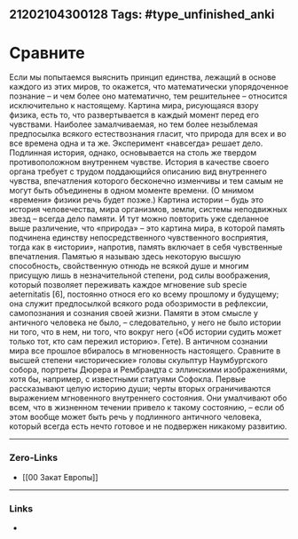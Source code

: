 21202104300128
Tags: #type_unfinished_anki 
---
# Сравните

Если мы попытаемся выяснить принцип единства, лежащий в основе каждого из этих миров, то окажется, что математически упорядоченное познание – и чем более оно математично, тем решительнее – относится исключительно к настоящему. Картина мира, рисующаяся взору физика, есть то, что развертывается в каждый момент перед его чувствами. Наиболее замалчиваемая, но тем более незыблемая предпосылка всякого естествознания гласит, что природа для всех и во все времена одна и та же. Эксперимент «навсегда» решает дело. Подлинная история, однако, основывается на столь же твердом противоположном внутреннем чувстве. История в качестве своего органа требует с трудом поддающийся описанию вид внутреннего чувства, впечатления которого бесконечно изменчивы и тем самым не могут быть объединены в одном моменте времени. (О мнимом «времени» физики речь будет позже.) Картина истории – будь это история человечества, мира организмов, земли, системы неподвижных звезд – всегда дело памяти. И тут можно повторить уже сделанное выше различение, что «природа» – это картина мира, в которой память подчинена единству непосредственного чувственного восприятия, тогда как в «истории», напротив, память включает в себя чувственные впечатления. Памятью я называю здесь некоторую высшую способность, свойственную отнюдь не всякой душе и многим присущую лишь в незначительной степени, род силы воображения, который позволяет переживать каждое мгновение sub specie aeternitatis [6], постоянно относя его ко всему прошлому и будущему; она служит предпосылкой всякого рода обозримости в рефлексии, самопознания и сознания своей жизни. Памяти в этом смысле у античного человека не было, – следовательно, у него не было истории ни того, что в нем, ни того, что вокруг него («Об истории судить может только тот, кто сам пережил историю». Гете). В античном сознании мира все прошлое вбиралось в мгновенность настоящего. Сравните в высшей степени «исторические» головы скульптур Наумбургского собора, портреты Дюрера и Рембрандта с эллинскими изображениями, хотя бы, например, с известными статуями Софокла. Первые рассказывают целую историю души; черты вторых ограничиваются выражением мгновенного внутреннего состояния. Они умалчивают обо всем, что в жизненном течении привело к такому состоянию, – если об этом вообще может быть речь у подлинного античного человека, который всегда есть нечто готовое и не подвержен никакому развитию.

---
### Zero-Links
- [[00 Закат Европы]]
---
### Links
-